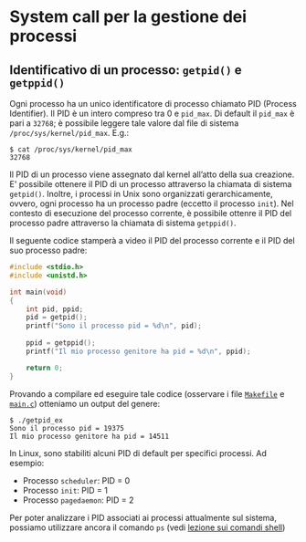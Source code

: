# System call per la gestione dei processi

## Identificativo di un processo: ``getpid()`` e ``getppid()``

Ogni processo ha un unico identificatore di processo chiamato PID (Process Identifier). Il PID è un intero compreso tra 0 e ``pid_max``. Di default il ``pid_max`` è pari a ``32768``; è possibile leggere tale valore dal file di sistema ``/proc/sys/kernel/pid_max``. E.g.:

```
$ cat /proc/sys/kernel/pid_max
32768
```

Il PID di un processo viene assegnato dal kernel all’atto della sua creazione. E' possibile ottenere il PID di un processo attraverso la chiamata di sistema ``getpid()``. Inoltre, i processi in Unix sono organizzati gerarchicamente, ovvero, ogni processo ha un processo padre (eccetto il processo ``init``). Nel contesto di esecuzione del processo corrente, è possibile ottenre il PID del processo padre attraverso la chiamata di sistema ``getppid()``.

Il seguente codice stamperà a video il PID del processo corrente e il PID del suo processo padre:

```c
#include <stdio.h>
#include <unistd.h>

int main(void)
{
 	int pid, ppid;
 	pid = getpid();
 	printf("Sono il processo pid = %d\n", pid);
 
	ppid = getppid();
 	printf("Il mio processo genitore ha pid = %d\n", ppid);

 	return 0;
}
```

Provando a compilare ed eseguire tale codice (osservare i file [``Makefile``](Makefile) e [``main.c``](main.c)) otteniamo un output del genere:

```console
$ ./getpid_ex
Sono il processo pid = 19375
Il mio processo genitore ha pid = 14511
```

In Linux, sono stabiliti alcuni PID di default per specifici processi. Ad esempio:

- Processo ``scheduler``: PID = 0
- Processo ``init``: PID = 1
- Processo ``pagedaemon``: PID = 2

Per poter analizzare i PID associati ai processi attualmente sul sistema, possiamo utilizzare ancora il comando ``ps`` (vedi [lezione sui comandi shell](../SO-ES1-Introduzione-Linux/2_comandi_shell))
